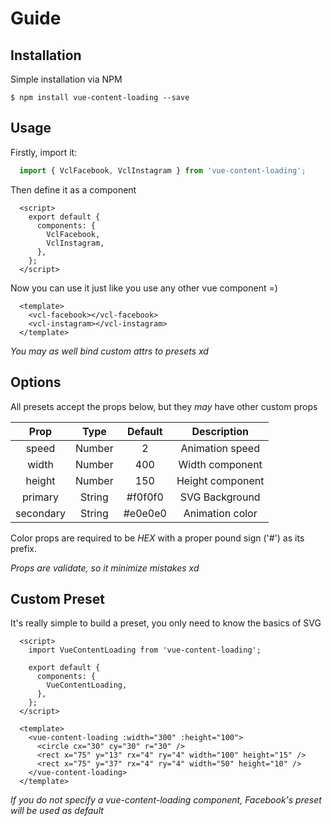 # Guide

## Installation

Simple installation via NPM

``$ npm install vue-content-loading --save``

## Usage

Firstly, import it:

```javascript
  import { VclFacebook, VclInstagram } from 'vue-content-loading';
```

Then define it as a component

```vue
  <script>
    export default {
      components: {
        VclFacebook,
        VclInstagram,
      },
    };
  </script>
```

Now you can use it just like you use any other vue component =)

```vue
  <template>
    <vcl-facebook></vcl-facebook>
    <vcl-instagram></vcl-instagram>
  </template>
```

*You may as well bind custom attrs to presets xd*

## Options

All presets accept the props below, but they *may* have other custom props

| Prop      | Type   | Default | Description      |
|:---------:|:------:|:-------:|:----------------:|
| speed     | Number | 2       | Animation speed  |
| width     | Number | 400     | Width component  |
| height    | Number | 150     | Height component |
| primary   | String | #f0f0f0 | SVG Background   |
| secondary | String | #e0e0e0 | Animation color  |

Color props are required to be *HEX* with a proper pound sign ('#') as its prefix.

*Props are validate, so it minimize mistakes xd*

## Custom Preset

It's really simple to build a preset, you only need to know the basics of SVG

```vue
  <script>
    import VueContentLoading from 'vue-content-loading';

    export default {
      components: {
        VueContentLoading,
      },
    };
  </script>

  <template>
    <vue-content-loading :width="300" :height="100">
      <circle cx="30" cy="30" r="30" />
      <rect x="75" y="13" rx="4" ry="4" width="100" height="15" />
      <rect x="75" y="37" rx="4" ry="4" width="50" height="10" />
    </vue-content-loading>
  </template>
```

*If you do not specify a vue-content-loading component, Facebook's preset will be used as default*
